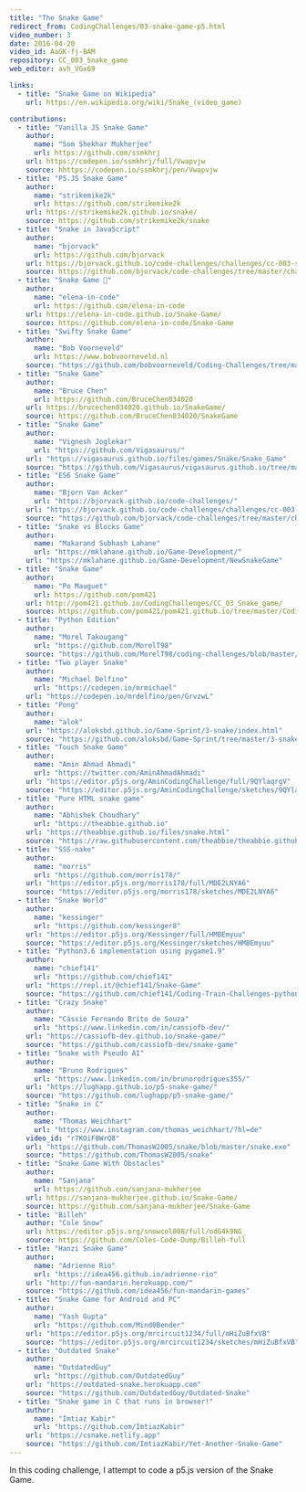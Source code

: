 ```yaml
---
title: "The Snake Game"
redirect_from: CodingChallenges/03-snake-game-p5.html
video_number: 3
date: 2016-04-20
video_id: AaGK-fj-BAM
repository: CC_003_Snake_game
web_editor: avh_VGx69

links:
  - title: "Snake Game on Wikipedia"
    url: https://en.wikipedia.org/wiki/Snake_(video_game)

contributions:
  - title: "Vanilla JS Snake Game"
    author:
      name: "Som Shekhar Mukherjee"
      url: https://github.com/ssmkhrj
    url: https://codepen.io/ssmkhrj/full/Vwapvjw
    source: hhttps://codepen.io/ssmkhrj/pen/Vwapvjw
  - title: "P5.JS Snake Game"
    author:
      name: "strikemike2k"
      url: https://github.com/strikemike2k
    url: https://strikemike2k.github.io/snake/
    source: https://github.com/strikemike2k/snake
  - title: "Snake in JavaScript"
    author:
      name: "bjorvack"
      url: https://github.com/bjorvack
    url: https://bjorvack.github.io/code-challenges/challenges/cc-003-snake/
    source: https://github.com/bjorvack/code-challenges/tree/master/challenges/cc-003-snake
  - title: "Snake Game 🐍"
    author:
      name: "elena-in-code"
      url: https://github.com/elena-in-code
    url: https://elena-in-code.github.io/Snake-Game/
    source: https://github.com/elena-in-code/Snake-Game
  - title: "Swifty Snake Game"
    author:
      name: "Bob Voorneveld"
      url: https://www.bobvoorneveld.nl
    source: "https://github.com/bobvoorneveld/Coding-Challenges/tree/master/CC003-The%20Snake%20Game"
  - title: "Snake Game"
    author:
      name: "Bruce Chen"
      url: https://github.com/BruceChen034020
    url: https://brucechen034020.github.io/SnakeGame/
    source: https://github.com/BruceChen034020/SnakeGame
  - title: "Snake Game"
    author:
      name: "Vignesh Joglekar"
      url: "https://github.com/Vigasaurus/"
    url: "https://vigasaurus.github.io/files/games/Snake/Snake_Game"
    source: "https://github.com/Vigasaurus/vigasaurus.github.io/tree/master/files/games/Snake"
  - title: "ES6 Snake Game"
    author:
      name: "Bjorn Van Acker"
      url: "https://bjorvack.github.io/code-challenges/"
    url: "https://bjorvack.github.io/code-challenges/challenges/cc-003-snake/"
    source: "https://github.com/bjorvack/code-challenges/tree/master/challenges/cc-003-snake"
  - title: "Snake vs Blocks Game"
    author:
      name: "Makarand Subhash Lahane"
      url: "https://mklahane.github.io/Game-Development/"
    url: "https://mklahane.github.io/Game-Development/NewSnakeGame"
  - title: "Snake Game"
    author:
      name: "Po Mauguet"
      url: https://github.com/pom421
    url: http://pom421.github.io/CodingChallenges/CC_03_Snake_game/
    source: https://github.com/pom421/pom421.github.io/tree/master/CodingChallenges/CC_03_Snake_game
  - title: "Python Edition"
    author:
      name: "Morel Takougang"
      url: "https://github.com/MorelT98"
    source: "https://github.com/MorelT98/coding-challenges/blob/master/003_snake.py"
  - title: "Two player Snake"
    author:
      name: "Michael Delfino"
      url: "https://codepen.io/mrmichael"
    url: "https://codepen.io/mrdelfino/pen/GrvzwL"
  - title: "Pong"
    author:
      name: "alok"
    url: "https://aloksbd.github.io/Game-Sprint/3-snake/index.html"
    source: "https://github.com/aloksbd/Game-Sprint/tree/master/3-snake"
  - title: "Touch Snake Game"
    author:
      name: "Amin Ahmad Ahmadi"
      url: "https://twitter.com/AminAhmadAhmadi"
    url: "https://editor.p5js.org/AminCodingChallenge/full/9QYlaqrgV"
    source: "https://editor.p5js.org/AminCodingChallenge/sketches/9QYlaqrgV"
  - title: "Pure HTML snake game"
    author:
      name: "Abhishek Choudhary"
      url: "https://theabbie.github.io"
    url: "https://theabbie.github.io/files/snake.html"
    source: "https://raw.githubusercontent.com/theabbie/theabbie.github.io/master/files/snake.html"
  - title: "SSS-nake"
    author:
      name: "morris"
      url: "https://github.com/morris178/"
    url: "https://editor.p5js.org/morris178/full/MDE2LNYA6"
    source: "https://editor.p5js.org/morris178/sketches/MDE2LNYA6"
  - title: "Snake World"
    author:
      name: "kessinger"
      url: "https://github.com/kessinger8"
    url: "https://editor.p5js.org/Kessinger/full/HMBEmyuu"
    source: "https://editor.p5js.org/Kessinger/sketches/HMBEmyuu"
  - title: "Python3.6 implementation using pygame1.9"
    author:
      name: "chief141"
      url: "https://github.com/chief141"
    url: "https://repl.it/@chief141/Snake-Game"
    source: "https://github.com/chief141/Coding-Train-Challenges-python/tree/master/snake-game"
  - title: "Crazy Snake"
    author:
      name: "Cássio Fernando Brito de Souza"
      url: "https://www.linkedin.com/in/cassiofb-dev/"
    url: "https://cassiofb-dev.github.io/snake-game/"
    source: "https://github.com/cassiofb-dev/snake-game"
  - title: "Snake with Pseudo AI"
    author:
      name: "Bruno Rodrigues"
      url: "https://www.linkedin.com/in/brunorodrigues355/"
    url: "https://lughapp.github.io/p5-snake-game/"
    source: "https://github.com/lughapp/p5-snake-game/"
  - title: "Snake in C"
    author:
      name: "Thomas Weichhart"
      url: "https://www.instagram.com/thomas_weichhart/?hl=de"
    video_id: "r7KOiF8WrQ8"
    url: "https://github.com/ThomasW2005/snake/blob/master/snake.exe"
    source: "https://github.com/ThomasW2005/snake"
  - title: "Snake Game With Obstacles"
    author:
      name: "Sanjana"
      url: https://github.com/sanjana-mukherjee
    url: https://sanjana-mukherjee.github.io/Snake-Game/
    source: https://github.com/sanjana-mukherjee/Snake-Game
  - title: "Billeh"
    author: "Cole Snow"
    url: https://editor.p5js.org/snowcol008/full/odG4k9NG_
    source: https://github.com/Coles-Code-Dump/Billeh-full
  - title: "Hanzi Snake Game"
    author:
      name: "Adrienne Rio"
      url: "https://idea456.github.io/adrienne-rio"
    url: "http://fun-mandarin.herokuapp.com/"
    source: "https://github.com/idea456/fun-mandarin-games"
  - title: "Snake Game for Android and PC"
    author:
      name: "Yash Gupta"
      url: "https://github.com/Mind0Bender"
    url: "https://editor.p5js.org/mrcircuit1234/full/mHiZuBfxVB"
    source: "https://editor.p5js.org/mrcircuit1234/sketches/mHiZuBfxVB"
  - title: "Outdated Snake"
    author:
      name: "OutdatedGuy"
      url: "https://github.com/OutdatedGuy"
    url: "https://outdated-snake.herokuapp.com"
    source: "https://github.com/OutdatedGuy/Outdated-Snake"
  - title: "Snake game in C that runs in browser!"
    author:
      name: "Imtiaz Kabir"
      url: "https://github.com/ImtiazKabir"
    url: "https://csnake.netlify.app"
    source: "https://github.com/ImtiazKabir/Yet-Another-Snake-Game"
---
```

In this coding challenge, I attempt to code a p5.js version of the Snake Game.
